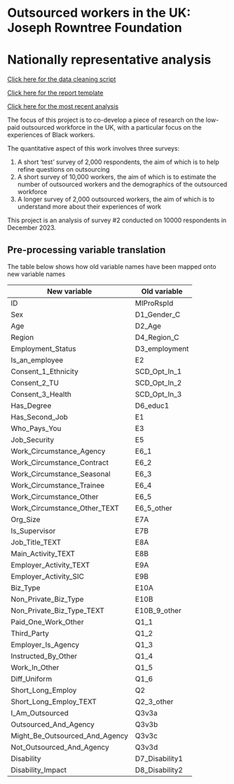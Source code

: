 # Outsourced workers in the UK: Joseph Rowntree Foundation
# Nationally representative analysis


[Click here for the data cleaning script](https://justknowledge-uk.github.io/jrf_nat_rep/R/data_cleaning)

[Click here for the report template](https://justknowledge-x-uk.github.io/jrf_nat_rep/R/report_template)

[Click here for the most recent analysis](https://justknowledge-x-uk.github.io/jrf_nat_rep/R/key_findings_reduced)

The focus of this project is to co-develop a piece of research on the low-paid outsourced workforce in the UK, with a particular focus on the experiences of Black workers.

The quantitative aspect of this work involves three surveys:

1. A short ‘test’ survey of 2,000 respondents, the aim of which is to help refine questions on outsourcing
2. A short survey of 10,000 workers, the aim of which is to estimate the number of outsourced workers and the demographics of the outsourced workforce
3. A longer survey of 2,000 outsourced workers, the aim of which is to understand more about their experiences of work

This project is an analysis of survey #2 conducted on 10000 respondents in December 2023.

## Pre-processing variable translation

The table below shows how old variable names have been mapped onto new variable names

| New variable                   | Old variable   |
|--------------------------------|----------------|
| ID                             | MIProRspId     |
| Sex                            | D1_Gender_C    |
| Age                            | D2_Age         |
| Region                         | D4_Region_C    |
| Employment_Status              | D3_employment  |
| Is_an_employee                 | E2             |
| Consent_1_Ethnicity            | SCD_Opt_In_1   |
| Consent_2_TU                   | SCD_Opt_In_2   |
| Consent_3_Health               | SCD_Opt_In_3   |
| Has_Degree                     | D6_educ1       |
| Has_Second_Job                 | E1             |
| Who_Pays_You                   | E3             |
| Job_Security                   | E5             |
| Work_Circumstance_Agency       | E6_1           |
| Work_Circumstance_Contract     | E6_2           |
| Work_Circumstance_Seasonal     | E6_3           |
| Work_Circumstance_Trainee      | E6_4           |
| Work_Circumstance_Other        | E6_5           |
| Work_Circumstance_Other_TEXT   | E6_5_other     |
| Org_Size                       | E7A            |
| Is_Supervisor                  | E7B            |
| Job_Title_TEXT                 | E8A            |
| Main_Activity_TEXT             | E8B            |
| Employer_Activity_TEXT         | E9A            |
| Employer_Activity_SIC          | E9B            |
| Biz_Type                       | E10A           |
| Non_Private_Biz_Type           | E10B           |
| Non_Private_Biz_Type_TEXT      | E10B_9_other   |
| Paid_One_Work_Other            | Q1_1           |
| Third_Party                    | Q1_2           |
| Employer_Is_Agency             | Q1_3           |
| Instructed_By_Other            | Q1_4           |
| Work_In_Other                  | Q1_5           |
| Diff_Uniform                   | Q1_6           |
| Short_Long_Employ              | Q2             |
| Short_Long_Employ_TEXT         | Q2_3_other     |
| I_Am_Outsourced                | Q3v3a          |
| Outsourced_And_Agency          | Q3v3b          |
| Might_Be_Outsourced_And_Agency | Q3v3c          |
| Not_Outsourced_And_Agency      | Q3v3d          |
| Disability                     | D7_Disability1 |
| Disability_Impact              | D8_Disability2 |
